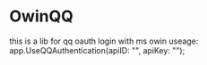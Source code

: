 OwinQQ
======
this is a lib for qq oauth login with ms owin
useage:
app.UseQQAuthentication(apiID: "", apiKey: "");
